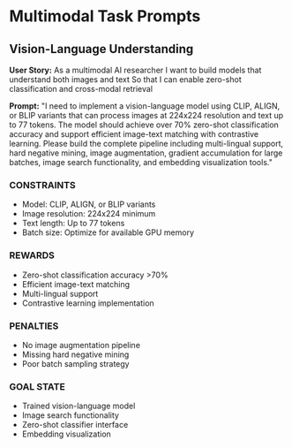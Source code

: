 <!-- Copyright 2025 jxtngx | Apache 2.0 License | https://github.com/jxtngx/claude-code-pytorch -->

# Multimodal Task Prompts

## Vision-Language Understanding

**User Story:**
As a multimodal AI researcher
I want to build models that understand both images and text
So that I can enable zero-shot classification and cross-modal retrieval

**Prompt:**
"I need to implement a vision-language model using CLIP, ALIGN, or BLIP variants that can process images at 224x224 resolution and text up to 77 tokens. The model should achieve over 70% zero-shot classification accuracy and support efficient image-text matching with contrastive learning. Please build the complete pipeline including multi-lingual support, hard negative mining, image augmentation, gradient accumulation for large batches, image search functionality, and embedding visualization tools."

### CONSTRAINTS
- Model: CLIP, ALIGN, or BLIP variants
- Image resolution: 224x224 minimum
- Text length: Up to 77 tokens
- Batch size: Optimize for available GPU memory

### REWARDS
- Zero-shot classification accuracy >70%
- Efficient image-text matching
- Multi-lingual support
- Contrastive learning implementation

### PENALTIES
- No image augmentation pipeline
- Missing hard negative mining
- Poor batch sampling strategy

### GOAL STATE
- Trained vision-language model
- Image search functionality
- Zero-shot classifier interface
- Embedding visualization